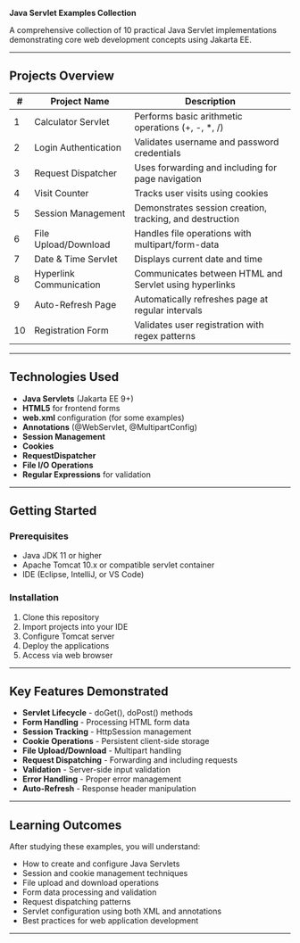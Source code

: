 **Java Servlet Examples Collection**

A comprehensive collection of 10 practical Java Servlet implementations demonstrating core web development concepts using Jakarta EE.

---

##  Projects Overview

| #  | Project Name           | Description                                                                 |
|----|------------------------|-----------------------------------------------------------------------------|
| 1  | Calculator Servlet     | Performs basic arithmetic operations (+, -, *, /)                           |
| 2  | Login Authentication   | Validates username and password credentials                                 |
| 3  | Request Dispatcher     | Uses forwarding and including for page navigation                           |
| 4  | Visit Counter          | Tracks user visits using cookies                                            |
| 5  | Session Management     | Demonstrates session creation, tracking, and destruction                    |
| 6  | File Upload/Download   | Handles file operations with multipart/form-data                            |
| 7  | Date & Time Servlet    | Displays current date and time                                              |
| 8  | Hyperlink Communication| Communicates between HTML and Servlet using hyperlinks                      |
| 9  | Auto-Refresh Page      | Automatically refreshes page at regular intervals                           |
| 10 | Registration Form      | Validates user registration with regex patterns                             |

---

##  Technologies Used

- **Java Servlets** (Jakarta EE 9+)
- **HTML5** for frontend forms
- **web.xml** configuration (for some examples)
- **Annotations** (@WebServlet, @MultipartConfig)
- **Session Management**
- **Cookies**
- **RequestDispatcher**
- **File I/O Operations**
- **Regular Expressions** for validation

---
##  Getting Started

### Prerequisites
- Java JDK 11 or higher
- Apache Tomcat 10.x or compatible servlet container
- IDE (Eclipse, IntelliJ, or VS Code)

### Installation
1. Clone this repository
2. Import projects into your IDE
3. Configure Tomcat server
4. Deploy the applications
5. Access via web browser

---

## Key Features Demonstrated

- **Servlet Lifecycle** - doGet(), doPost() methods
- **Form Handling** - Processing HTML form data
- **Session Tracking** - HttpSession management
- **Cookie Operations** - Persistent client-side storage
- **File Upload/Download** - Multipart handling
- **Request Dispatching** - Forwarding and including requests
- **Validation** - Server-side input validation
- **Error Handling** - Proper error management
- **Auto-Refresh** - Response header manipulation

---

##  Learning Outcomes

After studying these examples, you will understand:
- How to create and configure Java Servlets
- Session and cookie management techniques
- File upload and download operations
- Form data processing and validation
- Request dispatching patterns
- Servlet configuration using both XML and annotations
- Best practices for web application development

---



